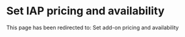 ﻿---
 redirect_url: https://msdn.microsoft.com/windows/uwp/publish/set-add-on-pricing-and-availability
---

# Set IAP pricing and availability

This page has been redirected to: Set add-on pricing and availability